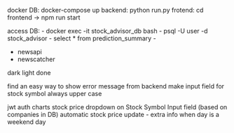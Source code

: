docker DB: docker-compose up
backend: python run.py
frotend: cd frontend -> npm run start

access DB: - docker exec -it stock_advisor_db bash
           - psql -U user -d stock_advisor
           - select * from prediction_summary
           - <SQL code>

- newsapi
- newscatcher

dark light done


find an easy way to show error message from backend
make input field for stock symbol always upper case

jwt auth
charts stock price
dropdown on Stock Symbol Input field (based on companies in DB)
automatic stock price update
    - extra info when day is a weekend day